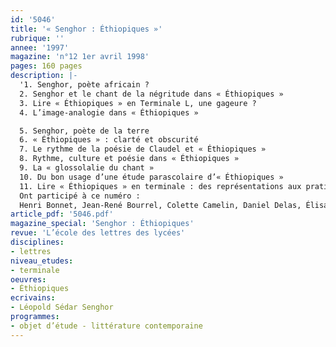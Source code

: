```yaml
---
id: '5046'
title: '« Senghor : Éthiopiques »'
rubrique: ''
annee: '1997'
magazine: 'n°12 1er avril 1998'
pages: 160 pages
description: |-
  '1. Senghor, poète africain ?
  2. Senghor et le chant de la négritude dans « Éthiopiques »
  3. Lire « Éthiopiques » en Terminale L, une gageure ?
  4. L’image-analogie dans « Éthiopiques »

  5. Senghor, poète de la terre
  6. « Éthiopiques » : clarté et obscurité
  7. Le rythme de la poésie de Claudel et « Éthiopiques »
  8. Rythme, culture et poésie dans « Éthiopiques »
  9. La « glossolalie du chant »
  10. Du bon usage d’une étude parascolaire d’« Éthiopiques »
  11. Lire « Éthiopiques » en terminale : des représentations aux pratiques didactiques
  Ont participé à ce numéro :
  Henri Bonnet, Jean-René Bourrel, Colette Camelin, Daniel Delas, Élisabeth Devarenne, Michel Hausser, Anne-Marie Hubat-Blanc, Robert Jouanny, Monique Maquaire, Marie Miguet-Ollagnier et Jacques Vassevière'
article_pdf: '5046.pdf'
magazine_special: 'Senghor : Éthiopiques'
revue: 'L’école des lettres des lycées'
disciplines:
- lettres
niveau_etudes:
- terminale
oeuvres:
- Éthiopiques
ecrivains:
- Léopold Sédar Senghor
programmes:
- objet d’étude - littérature contemporaine
---
```

